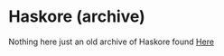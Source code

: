 # Haskore (archive)

Nothing here just an old archive of Haskore found [Here](https://archives.haskell.org/code.haskell.org/haskore/)

